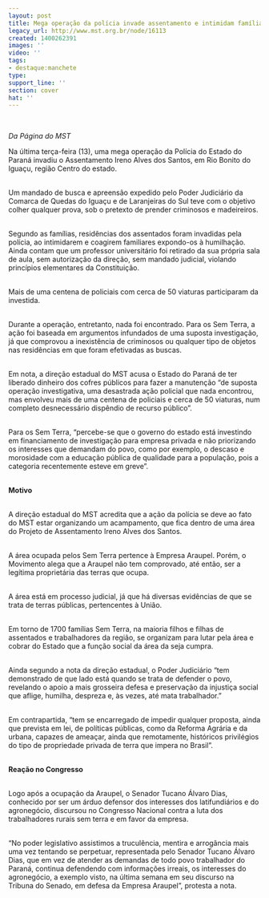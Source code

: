 ```yaml
---
layout: post
title: Mega operação da polícia invade assentamento e intimidam famílias no Paraná
legacy_url: http://www.mst.org.br/node/16113
created: 1400262391
images: ''
video: ''
tags:
- destaque:manchete
type: 
support_line: ''
section: cover
hat: ''
---
```

<p>&nbsp;</p><p><em>Da Página do MST<br></em></p><p>Na última terça-feira (13), uma mega operação da Polícia do Estado do Paraná invadiu o Assentamento Ireno Alves dos Santos, em Rio Bonito do Iguaçu, região Centro do estado.<br>&nbsp;</p><p>Um mandado de busca e apreensão expedido pelo Poder Judiciário da Comarca de Quedas do Iguaçu e de Laranjeiras do Sul teve com o objetivo colher qualquer prova, sob o pretexto de prender criminosos e madeireiros.</p><p><br>Segundo as famílias, residências dos assentados foram invadidas pela polícia, ao intimidarem e coagirem familiares expondo-os à humilhação. Ainda contam que um professor universitário foi retirado da sua própria sala de aula, sem autorização da direção, sem mandado judicial, violando princípios elementares da Constituição.</p><p><br>Mais de uma centena de policiais com cerca de 50 viaturas participaram da investida.</p><p><br>Durante a operação, entretanto, nada foi encontrado. Para os Sem Terra, a ação foi baseada em argumentos infundados de uma suposta investigação, já que comprovou a inexistência de criminosos ou qualquer tipo de objetos nas residências em que foram efetivadas as buscas.</p><p><br>Em nota, a direção estadual do MST acusa o Estado do Paraná de ter liberado dinheiro dos cofres públicos para fazer a manutenção “de suposta operação investigativa, uma desastrada ação policial que nada encontrou, mas envolveu mais de uma centena de policiais e cerca de 50 viaturas, num completo desnecessário dispêndio de recurso público”.</p><p><br>Para os Sem Terra, “percebe-se que o governo do estado está investindo em financiamento de investigação para empresa privada e não priorizando os interesses que demandam do povo, como por exemplo, o descaso e morosidade com a educação pública de qualidade para a população, pois a categoria recentemente esteve em greve”.</p><p><br><strong>Motivo</strong></p><p><br>A direção estadual do MST acredita que a ação da polícia se deve ao fato do MST estar organizando um acampamento, que fica dentro de uma área do Projeto de Assentamento Ireno Alves dos Santos.</p><p><br>A área ocupada pelos Sem Terra pertence à Empresa Araupel. Porém, o Movimento alega que a Araupel não tem comprovado, até então, ser a legítima proprietária das terras que ocupa.</p><p><br>A área está em processo judicial, já que há diversas evidências de que se trata de terras públicas, pertencentes à União.</p><p><br>Em torno de 1700 famílias Sem Terra, na maioria filhos e filhas de assentados e trabalhadores da região, se organizam para lutar pela área e cobrar do Estado que a função social da área da seja cumpra.&nbsp;</p><p><br>Ainda segundo a nota da direção estadual, o Poder Judiciário “tem demonstrado de que lado está quando se trata de defender o povo, revelando o apoio a mais grosseira defesa e preservação da injustiça social que aflige, humilha, despreza e, às vezes, até mata trabalhador.”&nbsp;</p><p><br>Em contrapartida, “tem se encarregado de impedir qualquer proposta, ainda que prevista em lei, de políticas públicas, como da Reforma Agrária e da urbana, capazes de ameaçar, ainda que remotamente, históricos privilégios do tipo de propriedade privada de terra que impera no Brasil”.</p><p><br><strong>Reação no Congresso</strong></p><p><br>Logo após a ocupação da Araupel, o Senador Tucano Álvaro Dias, conhecido por ser um árduo defensor dos interesses dos latifundiários e do agronegócio, discursou no Congresso Nacional contra a luta dos trabalhadores rurais sem terra e em favor da empresa.&nbsp;</p><p><br>“No poder legislativo assistimos a truculência, mentira e arrogância mais uma vez tentando se perpetuar, representada pelo Senador Tucano Álvaro Dias, que em vez de atender as demandas de todo povo trabalhador do Paraná, continua defendendo com informações irreais, os interesses do agronegócio, a exemplo visto, na última semana em seu discurso na Tribuna do Senado, em defesa da Empresa Araupel”, protesta a nota.</p><div>&nbsp;</div>
